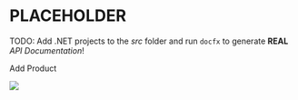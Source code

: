# PLACEHOLDER
TODO: Add .NET projects to the *src* folder and run `docfx` to generate **REAL** *API Documentation*!

Add Product

<img src="\images\addproduct.jpg">
